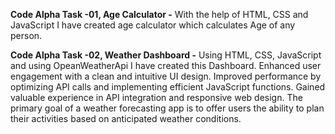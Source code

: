**Code Alpha Task -01, Age Calculator -**
With the help of HTML, CSS and JavaScript I have created age calculator which calculates Age of any person.

**Code Alpha Task -02, Weather Dashboard -**
Using HTML, CSS, JavaScript and using OpeanWeatherApi I have created this Dashboard. Enhanced user engagement with a clean and intuitive UI design. Improved performance by optimizing API calls and implementing efficient JavaScript functions. Gained valuable experience in API integration and responsive web design. The primary goal of a weather forecasting app is to offer users the ability to plan their activities based on anticipated weather conditions.
